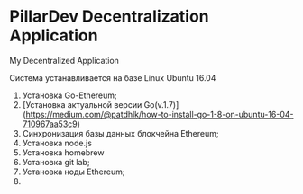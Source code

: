 # PillarDev Decentralization Application
My Decentralized Application

Система устанавливается на базе Linux Ubuntu 16.04
1) Установка Go-Ethereum;
2) [Установка актуальной версии Go(v.1.7)] (https://medium.com/@patdhlk/how-to-install-go-1-8-on-ubuntu-16-04-710967aa53c9)
3) Синхронизация базы данных блокчейна Ethereum;
4) Установка node.js
5) Установка homebrew
6) Установка git lab;
4) Установка ноды Ethereum;
5) 
